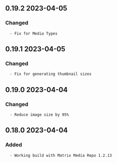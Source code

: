 ## 0.19.2 2023-04-05 <dave at tiredofit dot ca>

   ### Changed
      - Fix for Media Types


## 0.19.1 2023-04-05 <dave at tiredofit dot ca>

   ### Changed
      - Fix for generating thumbnail sizes


## 0.19.0 2023-04-04 <dave at tiredofit dot ca>

   ### Changed
      - Reduce image size by 95%


## 0.18.0 2023-04-04 <dave at tiredofit dot ca>

   ### Added
      - Working build with Matrix Media Repo 1.2.13


